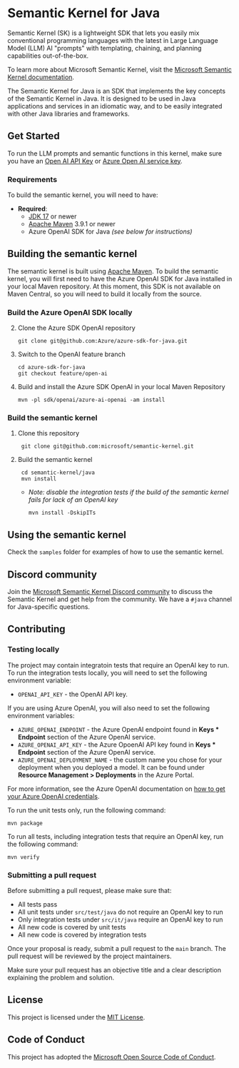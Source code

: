 # Semantic Kernel for Java

Semantic Kernel (SK) is a lightweight SDK that lets you easily mix conventional programming languages with the latest in Large Language Model (LLM) AI "prompts" with templating, chaining, and planning capabilities out-of-the-box.

To learn more about Microsoft Semantic Kernel, visit the [Microsoft Semantic Kernel documentation](https://learn.microsoft.com/en-us/semantic-kernel/whatissk).

The Semantic Kernel for Java is an SDK that implements the key concepts of the Semantic Kernel in Java. It is designed to be used in Java applications and services in an idiomatic way, and to be easily integrated with other Java libraries and frameworks.

## Get Started

To run the LLM prompts and semantic functions in this kernel, make sure you have an [Open AI API Key](https://openai.com/api/) or [Azure Open AI service key](https://learn.microsoft.com/azure/cognitive-services/openai/quickstart?pivots=rest-api).

### Requirements

To build the semantic kernel, you will need to have:

- **Required**: 
  - [JDK 17](https://microsoft.com/openjdk/) or newer
  - [Apache Maven](https://maven.apache.org/) 3.9.1 or newer
  - Azure OpenAI SDK for Java _(see below for instructions)_

## Building the semantic kernel

The semantic kernel is built using [Apache Maven](https://maven.apache.org/). To build the semantic kernel, you will first need to have the Azure OpenAI SDK for Java installed in your local Maven repository. At this moment, this SDK is not available on Maven Central, so you will need to build it locally from the source.

### Build the Azure OpenAI SDK locally

2. Clone the Azure SDK OpenAI repository

       git clone git@github.com:Azure/azure-sdk-for-java.git

3. Switch to the OpenAI feature branch

       cd azure-sdk-for-java
       git checkout feature/open-ai

4. Build and install the Azure SDK OpenAI in your local Maven Repository

       mvn -pl sdk/openai/azure-ai-openai -am install

### Build the semantic kernel

1. Clone this repository

        git clone git@github.com:microsoft/semantic-kernel.git

2. Build the semantic kernel

        cd semantic-kernel/java
        mvn install

    - _Note: disable the integration tests if the build of the semantic kernel fails for lack of an OpenAI key_

          mvn install -DskipITs

## Using the semantic kernel

Check the `samples` folder for examples of how to use the semantic kernel.

## Discord community

Join the [Microsoft Semantic Kernel Discord community](https://aka.ms/java-sk-discord) to discuss the Semantic Kernel and get help from the community. We have a `#java` channel for Java-specific questions.

## Contributing

### Testing locally

The project may contain integratoin tests that require an OpenAI key to run. To run the integration tests locally, you will need to set the following environment variable:

- `OPENAI_API_KEY` - the OpenAI API key.

If you are using Azure OpenAI, you will also need to set the following environment variables:

- `AZURE_OPENAI_ENDPOINT` - the Azure OpenAI endpoint found in **Keys * Endpoint** section of the Azure OpenAI service.
- `AZURE_OPENAI_API_KEY` - the Azure OpoenAI API key found in **Keys * Endpoint** section of the Azure OpenAI service.
- `AZURE_OPENAI_DEPLOYMENT_NAME` - the custom name you chose for your deployment when you deployed a model. It can be found under **Resource Management > Deployments** in the Azure Portal.

For more information, see the Azure OpenAI documentation on [how to get your Azure OpenAI credentials](https://learn.microsoft.com/en-us/azure/cognitive-services/openai/quickstart?pivots=rest-api&tabs=command-line#retrieve-key-and-endpoint).

To run the unit tests only, run the following command:

    mvn package

To run all tests, including integration tests that require an OpenAI key, run the following command:

    mvn verify

### Submitting a pull request

Before submitting a pull request, please make sure that:

- All tests pass
- All unit tests under `src/test/java` do not require an OpenAI key to run
- Only integration tests under `src/it/java` require an OpenAI key to run
- All new code is covered by unit tests
- All new code is covered by integration tests

Once your proposal is ready, submit a pull request to the `main` branch. The pull request will be reviewed by the project maintainers.

Make sure your pull request has an objective title and a clear description explaining the problem and solution.

## License

This project is licensed under the [MIT License](LICENSE).

## Code of Conduct

This project has adopted the [Microsoft Open Source Code of Conduct](https://opensource.microsoft.com/codeofconduct/).

